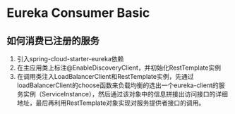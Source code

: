 # Eureka Consumer Basic

## 如何消费已注册的服务
1. 引入spring-cloud-starter-eureka依赖
2. 在主应用类上标注@EnableDiscoveryClient，并初始化RestTemplate实例
3. 在调用类注入LoadBalancerClient和RestTemplate实例，先通过loadBalancerClient的choose函数来负载均衡的选出一个eureka-client的服务实例（ServiceInstance），然后通过该对象中的信息拼接出访问接口的详细地址，最后再利用RestTemplate对象实现对服务提供者接口的调用。
